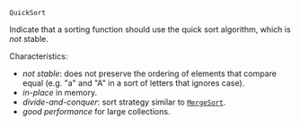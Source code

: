```
QuickSort
```

Indicate that a sorting function should use the quick sort algorithm, which is *not* stable.

Characteristics:

  * *not stable*: does not preserve the ordering of elements that compare equal (e.g. "a" and "A" in a sort of letters that ignores case).
  * *in-place* in memory.
  * *divide-and-conquer*: sort strategy similar to [`MergeSort`](@ref).
  * *good performance* for large collections.
